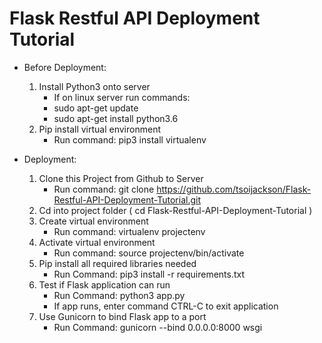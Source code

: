 # Flask Restful API Deployment Tutorial

- Before Deployment:
    1. Install Python3 onto server
        - If on linux server run commands:
        - sudo apt-get update
        - sudo apt-get install python3.6
    2. Pip install virtual environment
        - Run command: pip3 install virtualenv

- Deployment:
    1. Clone this Project from Github to Server
        - Run command: git clone https://github.com/tsoijackson/Flask-Restful-API-Deployment-Tutorial.git
    2. Cd into project folder ( cd Flask-Restful-API-Deployment-Tutorial )
    3. Create virtual environment
        - Run command: virtualenv projectenv
    4. Activate virtual environment
        - Run command: source projectenv/bin/activate
    5. Pip install all required libraries needed
        - Run Command: pip3 install -r requirements.txt
    6. Test if Flask application can run
        - Run Command: python3 app.py
        - If app runs, enter command CTRL-C to exit application
    7. Use Gunicorn to bind Flask app to a port
        - Run Command: gunicorn --bind 0.0.0.0:8000 wsgi